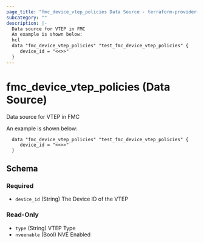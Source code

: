 ```yaml
---
page_title: "fmc_device_vtep_policies Data Source - terraform-provider-fmc"
subcategory: ""
description: |-
  Data source for VTEP in FMC
  An example is shown below:
  hcl
  data "fmc_device_vtep_policies" "test_fmc_device_vtep_policies" {
     device_id = "<<>>"
  }
---
```


# fmc_device_vtep_policies (Data Source)

Data source for VTEP in FMC

An example is shown below: 
```hcl
  data "fmc_device_vtep_policies" "test_fmc_device_vtep_policies" {
     device_id = "<<>>"
  }
```

<!-- schema generated by tfplugindocs -->
## Schema

### Required

- `device_id` (String) The Device ID of the VTEP

### Read-Only
- `type` (String) VTEP Type 
- `nveenable` (Bool) NVE Enabled 